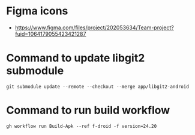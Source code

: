 # Figma icons

- https://www.figma.com/files/project/202053634/Team-project?fuid=1064179055423421287

# Command to update libgit2 submodule

```
git submodule update --remote --checkout --merge app/libgit2-android
```

# Command to run build workflow

```
gh workflow run Build-Apk --ref f-droid -f version=24.20
```
